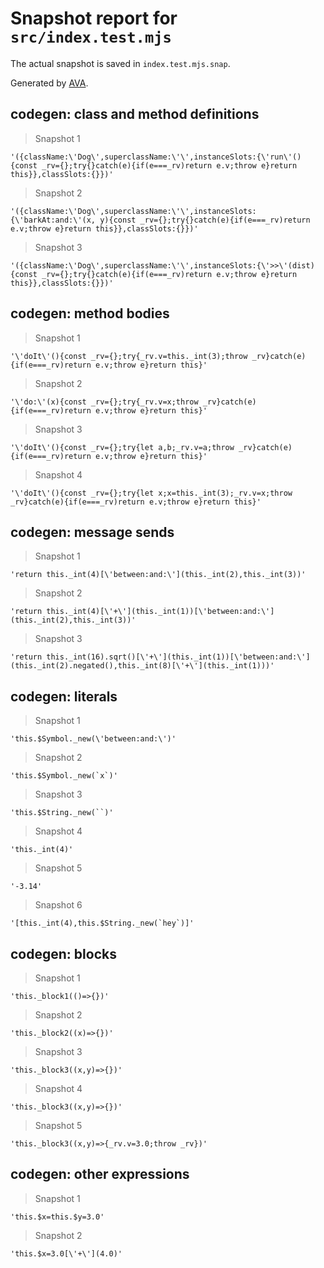 # Snapshot report for `src/index.test.mjs`

The actual snapshot is saved in `index.test.mjs.snap`.

Generated by [AVA](https://avajs.dev).

## codegen: class and method definitions

> Snapshot 1

    '({className:\'Dog\',superclassName:\'\',instanceSlots:{\'run\'(){const _rv={};try{}catch(e){if(e===_rv)return e.v;throw e}return this}},classSlots:{}})'

> Snapshot 2

    '({className:\'Dog\',superclassName:\'\',instanceSlots:{\'barkAt:and:\'(x, y){const _rv={};try{}catch(e){if(e===_rv)return e.v;throw e}return this}},classSlots:{}})'

> Snapshot 3

    '({className:\'Dog\',superclassName:\'\',instanceSlots:{\'>>\'(dist){const _rv={};try{}catch(e){if(e===_rv)return e.v;throw e}return this}},classSlots:{}})'

## codegen: method bodies

> Snapshot 1

    '\'doIt\'(){const _rv={};try{_rv.v=this._int(3);throw _rv}catch(e){if(e===_rv)return e.v;throw e}return this}'

> Snapshot 2

    '\'do:\'(x){const _rv={};try{_rv.v=x;throw _rv}catch(e){if(e===_rv)return e.v;throw e}return this}'

> Snapshot 3

    '\'doIt\'(){const _rv={};try{let a,b;_rv.v=a;throw _rv}catch(e){if(e===_rv)return e.v;throw e}return this}'

> Snapshot 4

    '\'doIt\'(){const _rv={};try{let x;x=this._int(3);_rv.v=x;throw _rv}catch(e){if(e===_rv)return e.v;throw e}return this}'

## codegen: message sends

> Snapshot 1

    'return this._int(4)[\'between:and:\'](this._int(2),this._int(3))'

> Snapshot 2

    'return this._int(4)[\'+\'](this._int(1))[\'between:and:\'](this._int(2),this._int(3))'

> Snapshot 3

    'return this._int(16).sqrt()[\'+\'](this._int(1))[\'between:and:\'](this._int(2).negated(),this._int(8)[\'+\'](this._int(1)))'

## codegen: literals

> Snapshot 1

    'this.$Symbol._new(\'between:and:\')'

> Snapshot 2

    'this.$Symbol._new(`x`)'

> Snapshot 3

    'this.$String._new(``)'

> Snapshot 4

    'this._int(4)'

> Snapshot 5

    '-3.14'

> Snapshot 6

    '[this._int(4),this.$String._new(`hey`)]'

## codegen: blocks

> Snapshot 1

    'this._block1(()=>{})'

> Snapshot 2

    'this._block2((x)=>{})'

> Snapshot 3

    'this._block3((x,y)=>{})'

> Snapshot 4

    'this._block3((x,y)=>{})'

> Snapshot 5

    'this._block3((x,y)=>{_rv.v=3.0;throw _rv})'

## codegen: other expressions

> Snapshot 1

    'this.$x=this.$y=3.0'

> Snapshot 2

    'this.$x=3.0[\'+\'](4.0)'
